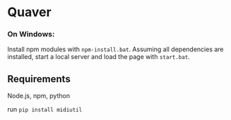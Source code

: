 # Quaver

### On Windows:
Install npm modules with `npm-install.bat`.
Assuming all dependencies are installed, start a local server and load the page with `start.bat`.

## Requirements

Node.js, npm, python

run `pip install midiutil`
